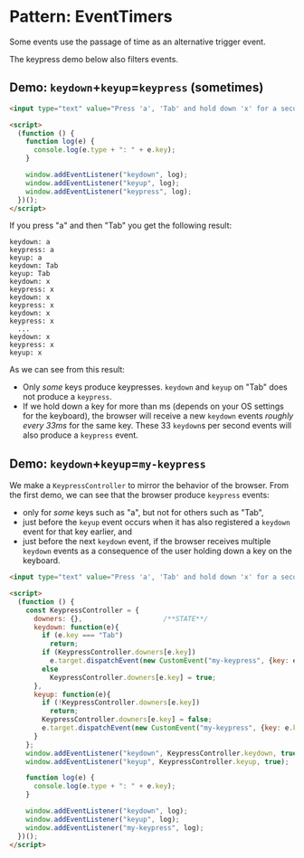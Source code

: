 # Pattern: EventTimers

Some events use the passage of time as an alternative trigger event. 

The keypress demo below also filters events. 

## Demo: `keydown`+`keyup`=`keypress` (sometimes)

```html
<input type="text" value="Press 'a', 'Tab' and hold down 'x' for a second." />

<script>
  (function () {
    function log(e) {
      console.log(e.type + ": " + e.key);
    }

    window.addEventListener("keydown", log);
    window.addEventListener("keyup", log);
    window.addEventListener("keypress", log);
  })();
</script>
```
If you press "a" and then "Tab" you get the following result:
```
keydown: a
keypress: a
keyup: a
keydown: Tab
keyup: Tab
keydown: x
keypress: x
keydown: x
keypress: x
keydown: x
keypress: x
  ...
keydown: x
keypress: x
keyup: x
```

As we can see from this result:
 * Only *some* keys produce keypresses. `keydown` and `keyup` on "Tab" does not produce a `keypress`.
 * If we hold down a key for more than ms (depends on your OS settings for the keyboard), the browser will receive a new `keydown` events *roughly every 33ms* for the same key. These 33 `keydown`s per second events will also produce a `keypress` event.

## Demo: `keydown`+`keyup`=`my-keypress`

We make a `KeypressController` to mirror the behavior of the browser. From the first demo, we can see that the browser produce `keypress` events:
 * only for *some* keys such as "a", but not for others such as "Tab",
 * just before the `keyup` event occurs when it has also registered a `keydown` event for that key earlier, and
 * just before the next `keydown` event, if the browser receives multiple `keydown` events as a consequence of the user holding down a key on the keyboard. 

```html
<input type="text" value="Press 'a', 'Tab' and hold down 'x' for a second." />

<script>
  (function () {
    const KeypressController = {
      downers: {},                    /**STATE**/
      keydown: function(e){
        if (e.key === "Tab")
          return;
        if (KeypressController.downers[e.key])
          e.target.dispatchEvent(new CustomEvent("my-keypress", {key: e.key});
        else
          KeypressController.downers[e.key] = true;
      }, 
      keyup: function(e){
        if (!KeypressController.downers[e.key])
          return;
        KeypressController.downers[e.key] = false;
        e.target.dispatchEvent(new CustomEvent("my-keypress", {key: e.key});
      } 
    };
    window.addEventListener("keydown", KeypressController.keydown, true);
    window.addEventListener("keyup", KeypressController.keyup, true);

    function log(e) {
      console.log(e.type + ": " + e.key);
    }

    window.addEventListener("keydown", log);
    window.addEventListener("keyup", log);
    window.addEventListener("my-keypress", log);
  })();
</script>
```

